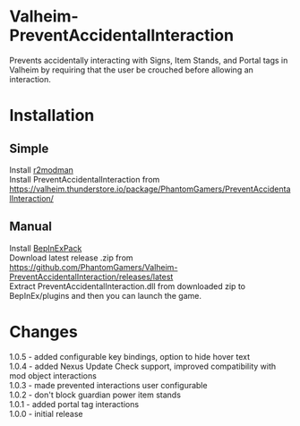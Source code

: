 # Valheim-PreventAccidentalInteraction  
 Prevents accidentally interacting with Signs, Item Stands, and Portal tags in Valheim by requiring that the user be crouched before allowing an interaction.  
 
 # Installation  

 ## Simple  
 Install [r2modman](https://valheim.thunderstore.io/package/ebkr/r2modman/)  
 Install PreventAccidentalInteraction from https://valheim.thunderstore.io/package/PhantomGamers/PreventAccidentalInteraction/  

 ## Manual  
 Install [BepInExPack](https://valheim.thunderstore.io/package/denikson/BepInExPack_Valheim/)  
 Download latest release .zip from https://github.com/PhantomGamers/Valheim-PreventAccidentalInteraction/releases/latest  
 Extract PreventAccidentalInteraction.dll from downloaded zip to BepInEx/plugins and then you can launch the game.  
 
 # Changes  
 1.0.5 - added configurable key bindings, option to hide hover text  
 1.0.4 - added Nexus Update Check support, improved compatibility with mod object interactions  
 1.0.3 - made prevented interactions user configurable  
 1.0.2 - don't block guardian power item stands  
 1.0.1 - added portal tag interactions  
 1.0.0 - initial release  